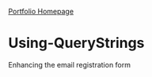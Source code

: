 [Portfolio Homepage](https://github.com/devsujatha/portfolio-web-page/blob/main/index.html)
# Using-QueryStrings
Enhancing the email registration form 
